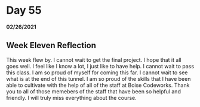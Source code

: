 # Day 55
__02/26/2021__

## Week Eleven Reflection

This week flew by. I cannot wait to get the final project. I hope that it all goes well. I feel like I know a lot, I just like to have help. I cannot wait to pass this class. I am so proud of myself for coming this far. I cannot wait to see what is at the end of this tunnel. I am so proud of the skills that I have been able to cultivate with the help of all of the staff at Boise Codeworks. Thank you to all of those memebers of the staff that have been so helpful and friendly. I will truly miss everything about the course.

